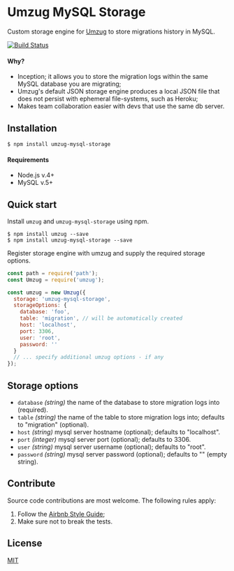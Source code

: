 # Umzug MySQL Storage

Custom storage engine for [Umzug](https://github.com/sequelize/umzug) to store migrations history in MySQL.

[![Build Status](https://travis-ci.org/controlly/umzug-migration-engine.svg?branch=master)](https://travis-ci.org/controlly/umzug-migration-engine)

#### Why?

* Inception; it allows you to store the migration logs within the same MySQL database you are migrating;
* Umzug's default JSON storage engine produces a local JSON file that does not persist with ephemeral file-systems, such as Heroku;
* Makes team collaboration easier with devs that use the same db server.

## Installation

```
$ npm install umzug-mysql-storage
```

#### Requirements

* Node.js v.4+
* MySQL v.5+

## Quick start

Install `umzug` and `umzug-mysql-storage` using npm.

```
$ npm install umzug --save
$ npm install umzug-mysql-storage --save
```

Register storage engine with umzug and supply the required storage options.

```javascript
const path = require('path');
const Umzug = require('umzug');

const umzug = new Umzug({
  storage: 'umzug-mysql-storage',
  storageOptions: {
    database: 'foo',
    table: 'migration', // will be automatically created
    host: 'localhost',
    port: 3306,
    user: 'root',
    password: ''
  }
  // ... specify additional umzug options - if any
});
```

## Storage options

* `database` _(string)_ the name of the database to store migration logs into (required).
* `table` _(string)_ the name of the table to store migration logs into; defaults to "migration" (optional).
* `host` _(string)_ mysql server hostname (optional); defaults to "localhost".
* `port` _(integer)_ mysql server port (optional); defaults to 3306.
* `user` _(string)_ mysql server username (optional); defaults to "root".
* `password` _(string)_ mysql server password (optional); defaults to "" (empty string).

## Contribute

Source code contributions are most welcome. The following rules apply:

1. Follow the [Airbnb Style Guide](https://github.com/airbnb/javascript);
2. Make sure not to break the tests.

## License

[MIT](LICENSE)
